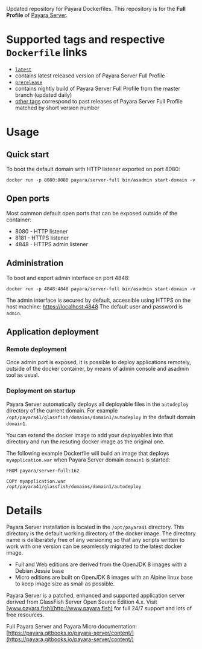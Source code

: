Updated repository for Payara Dockerfiles. This repository is for the **Full Profile** of [Payara Server](http://www.payara.fish).

# Supported tags and respective `Dockerfile` links

-	[`latest`](https://github.com/payara/docker-payaraserver-full/blob/master/Dockerfile)
  - contains latest released version of Payara Server Full Profile
-	[`prerelease`](https://github.com/payara/docker-payaraserver-full/blob/prerelease/Dockerfile)
  - contains nightly build of Payara Server Full Profile from the master branch (updated daily)
-	[other tags](https://hub.docker.com/r/payara/server-full/tags/) correspond to past releases of Payara Server Full Profile matched by short version number

# Usage

## Quick start

To boot the default domain with HTTP listener exported on port 8080:

```
docker run -p 8080:8080 payara/server-full bin/asadmin start-domain -v
```

## Open ports

Most common default open ports that can be exposed outside of the container:

 - 8080 - HTTP listener
 - 8181 - HTTPS listener
 - 4848 - HTTPS admin listener

## Administration

To boot and export admin interface on port 4848:

```
docker run -p 4848:4848 payara/server-full bin/asadmin start-domain -v
```

The admin interface is secured by default, accessible using HTTPS on the host machine: [https://localhost:4848](https://localhost:4848) The default user and password is `admin`.

## Application deployment

### Remote deployment

Once admin port is exposed, it is possible to deploy applications remotely, outside of the docker container, by means of admin console and asadmin tool as usual.

### Deployment on startup

Payara Server automatically deploys all deployable files in the `autodeploy` directory of the current domain. For example `/opt/payara41/glassfish/domains/domain1/autodeploy` in the default domain `domain1`.

You can extend the docker image to add your deployables into that directory and run the resuting docker image as the original one.

The following example Dockerfile will build an image that deploys `myapplication.war` when Payara Server domain `domain1` is started:

```
FROM payara/server-full:162

COPY myapplication.war /opt/payara41/glassfish/domains/domain1/autodeploy
```

# Details

Payara Server installation is located in the `/opt/payara41` directory. This directory is the default working directory of the docker image. The directory name is deliberately free of any versioning so that any scripts written to work with one version can be seamlessly migrated to the latest docker image.

- Full and Web editions are derived from the OpenJDK 8 images with a Debian Jessie base
- Micro editions are built on OpenJDK 8 images with an Alpine linux base to keep image size as small as possible.

Payara Server is a patched, enhanced and supported application server derived from GlassFish Server Open Source Edition 4.x. Visit [www.payara.fish](http://www.payara.fish) for full 24/7 support and lots of free resources.

Full Payara Server and Payara Micro documentation: [https://payara.gitbooks.io/payara-server/content/](https://payara.gitbooks.io/payara-server/content/)